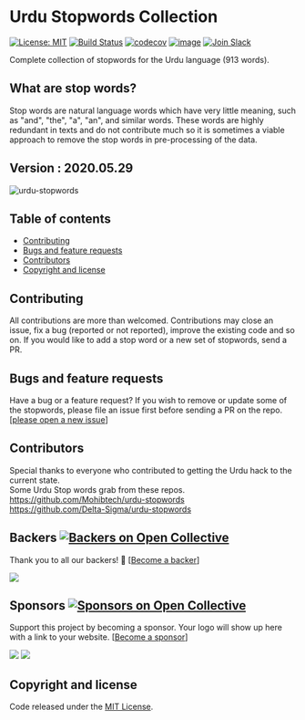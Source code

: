 # Urdu Stopwords Collection

[![License: MIT](https://img.shields.io/badge/license-MIT-blue.svg)](https://github.com/urduhack/urdu-stopwords/blob/master/LICENSE)
[![Build Status](https://travis-ci.org/urduhack/urdu-stopwords.svg?branch=master)](https://travis-ci.org/urduhack/urdu-stopwords)
[![codecov](https://codecov.io/gh/urduhack/urdu-stopwords/branch/master/graph/badge.svg)](https://codecov.io/gh/urduhack/urdu-stopwords)
[![image](https://img.shields.io/github/contributors/urduhack/urdu-stopwords.svg)](https://github.com/urduhack/urdu-stopwords/graphs/contributors)
[![Join Slack](https://img.shields.io/badge/join-us%20on%20slack-gray.svg?longCache=true&logo=slack&colorB=red)](https://join.slack.com/t/urduhack/shared_invite/enQtNDE5NDg4NzU2Mzg4LTk3ZDNlYzBhOWM5MGY0ZGE0ZmNmNzU2ZTViYjAwMTg3NTBmZGU4OTM0M2E0MzQ0NDI1MDIyYzVkYTVmZTkyZjg)

Complete collection of stopwords for the Urdu language (913 words).

## What are stop words?

Stop words are natural language words which have very little meaning, such as "and", "the", "a", "an", and similar words. These words are highly redundant in texts and do not contribute much so it is sometimes a viable approach to remove the stop words in pre-processing of the data.

## Version : 2020.05.29

![urdu-stopwords](https://raw.githubusercontent.com/urduhack/urdu-stopwords/master/design.png)

## Table of contents

- [Contributing](#contributing)
- [Bugs and feature requests](#bugs-and-feature-requests)
- [Contributors](#contributors)
- [Copyright and license](#copyright-and-license)


## Contributing

All contributions are more than welcomed. Contributions may close an issue, fix a bug (reported or not reported), improve the existing code and so on.
If you would like to add a stop word or a new set of stopwords, send a PR.

## Bugs and feature requests

Have a bug or a feature request? If you wish to remove or update some of the stopwords, please file an issue first before sending a PR on the repo. [[please open a new issue](https://github.com/urduhack/urdu-stopwords/issues/new)]

## Contributors

Special thanks to everyone who contributed to getting the Urdu hack to the current state. <br>
Some Urdu Stop words grab from these repos. <br>
https://github.com/Mohibtech/urdu-stopwords <br>
https://github.com/Delta-Sigma/urdu-stopwords


## Backers [![Backers on Open Collective](https://opencollective.com/urduhack/backers/badge.svg)](#backers)

Thank you to all our backers! 🙏 [[Become a backer](https://opencollective.com/urduhack#backer)]

<a href="https://opencollective.com/urduhack#backers" target="_blank"><img src="https://opencollective.com/urduhack/backers.svg?width=890"></a>

## Sponsors [![Sponsors on Open Collective](https://opencollective.com/urduhack/sponsors/badge.svg)](#sponsors)

Support this project by becoming a sponsor. Your logo will show up here with a link to your website. [[Become a sponsor](https://opencollective.com/urduhack#sponsor)]

<a href="https://opencollective.com/urduhack/sponsor/0/website" target="_blank"><img src="https://opencollective.com/urduhack/sponsor/0/avatar.svg"></a>
<a href="https://opencollective.com/urduhack/sponsor/1/website" target="_blank"><img src="https://opencollective.com/urduhack/sponsor/1/avatar.svg"></a>

## Copyright and license

Code released under the [MIT License](ttps://github.com/urduhack/urdu-stopwords/blob/master/LICENSE).
